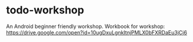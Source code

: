 # todo-workshop

An Android beginner friendly workshop.
Workbook for workshop: https://drive.google.com/open?id=10ugDxuLgnkItnjPMLX0bFXRDaEu3jCj6

